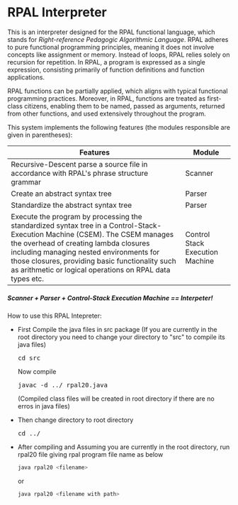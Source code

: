 RPAL Interpreter
=======
This is an interpreter designed for the RPAL functional language, which stands for *Right-reference Pedagogic Algorithmic Language*. RPAL adheres to pure functional programming principles, meaning it does not involve concepts like assignment or memory. Instead of loops, RPAL relies solely on recursion for repetition. In RPAL, a program is expressed as a single expression, consisting primarily of function definitions and function applications.

RPAL functions can be partially applied, which aligns with typical functional programming practices. Moreover, in RPAL, functions are treated as first-class citizens, enabling them to be named, passed as arguments, returned from other functions, and used extensively throughout the program.

This system implements the following features (the modules responsible are given in parentheses):

| Features | Module |
| --------------|------------|
|Recursive-Descent parse a source file in accordance with RPAL's phrase structure grammar | Scanner |
|Create an abstract syntax tree | Parser |
|Standardize the abstract syntax tree | Parser |
|Execute the program by processing the standardized syntax tree in a Control-Stack-Execution Machine (CSEM). The CSEM manages the overhead of creating lambda closures including managing nested environments for those closures, providing basic functionality such as arithmetic or logical operations on RPAL data types etc. | Control Stack Execution Machine |

##### Scanner + Parser + Control-Stack Execution Machine == Interpeter!


How to use this RPAL Intepreter:
 
* First Compile the java files in src package
  (If you are currently in the root directory you need to change your directory to "src" to compile its java files)
  <pre>cd src</pre>
  Now compile
  <pre>javac -d ../ rpal20.java</pre>
  (Compiled class files will be created in root directory if there are no erros in java files)

* Then change directory to root directory
  <pre>cd ../ </pre>

* After compiling and Assuming you are currently in the root directory, run rpal20 file giving rpal program file name as below
  ```sh
  java rpal20 <filename>
  ```
  or
  ```sh
  java rpal20 <filename with path>
  ```
